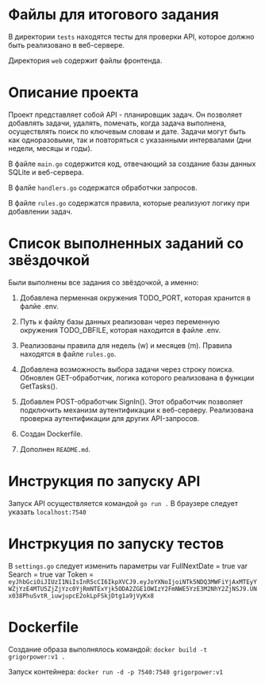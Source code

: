 # Файлы для итогового задания

В директории `tests` находятся тесты для проверки API, которое должно быть реализовано в веб-сервере.

Директория `web` содержит файлы фронтенда.


# Описание проекта 

Проект представляет собой API - планировщик задач. Он позволяет добавлять задачи, удалять, помечать, когда задача выполнена, осуществлять поиск по ключевым словам и дате. Задачи могут быть как одноразовыми, так и повторяться с указанными интервалами (дни недели, месяцы и годы). 

В файле `main.go` содержится код, отвечающий за создание базы данных SQLite и веб-сервера. 

В фалйе `handlers.go` содержатся обработчки запросов.

В файле `rules.go` содержатся правила, которые реализуют логику при добавлении задач. 


# Список выполненных заданий со звёздочкой

Были выполнены все задания со звёздочкой, а именно:

1. Добавлена перменная окружения TODO_PORT, которая хранится в фалйе .env.

2. Путь к файлу базы данных реализован через переменную окружения TODO_DBFILE, которая находится в файле .env.

3. Реализованы правила для недель (w) и месяцев (m). Правила находятся в файле `rules.go`. 

4. Добавлена возможность выбора задачи через строку поиска. Обновлен GET-обработчик, логика которого реализована в функции GetTasks().

5. Добавлен POST-обработчик SignIn(). Этот обработчик позволяет подключить механизм аутентификации к веб-серверу. 
Реализована проверка аутентификации для других API-запросов. 

6. Создан Dockerfile. 

7. Дополнен `README.md`. 


# Инструкция по запуску API

Запуск API осуществляется командой `go run .`
В браузере следует указать `localhost:7540`


# Инстркуция по запуску тестов 

В `settings.go` следует изменить параметры
var FullNextDate = true 
var Search = true
var Token = `eyJhbGciOiJIUzI1NiIsInR5cCI6IkpXVCJ9.eyJoYXNoIjoiNTk5NDQ3MWFiYjAxMTEyYWZjYzE4MTU5ZjZjYzc0YjRmNTExYjk5ODA2ZGE1OWIzY2FmNWE5YzE3M2NhY2ZjNSJ9.UNx038PhuSvtR_iuwjupcE2okLpFSkjDtg1a9jVyKx8`


# Dockerfile
Создание образа выполнялось командой:
`docker build -t grigorpower:v1 .`

Запуск контейнера:
`docker run -d -p 7540:7540 grigorpower:v1`